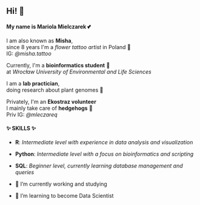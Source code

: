 ## Hi! 🫶

#### My name is Mariola Mielczarek 💕

I am also known as **Misha**,  
since 8 years I'm a *flower tattoo artist* in Poland 🌸  
IG: *@misha.tattoo*

Currently, I'm a **bioinformatics student** 🧬  
at *Wrocław University of Environmental and Life Sciences*

I am a **lab practician**,  
doing research about plant genomes 🌱  

Privately, I'm an **Ekostraz volunteer**  
I mainly take care of **hedgehogs** 🦔  
Priv IG: *@mleczareq*

#### ✨ SKILLS ✨
- **R**: *Intermediate level with experience in data analysis and visualization*
- **Python**: *Intermediate level with a focus on bioinformatics and scripting*
- **SQL**: *Beginner level, currently learning database management and queries*


- 🔭 I’m currently working and studying
- 🌱 I’m learning to become Data Scientist
